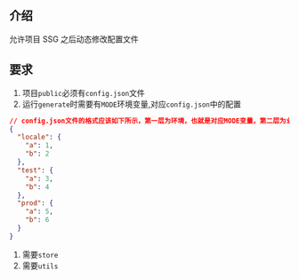 ## 介绍

允许项目 SSG 之后动态修改配置文件

## 要求

1. 项目`public`必须有`config.json`文件
1. 运行`generate`时需要有`MODE`环境变量,对应`config.json`中的配置

```json
// config.json文件的格式应该如下所示，第一层为环境，也就是对应MODE变量，第二层为业务需要的配置
{
  "locale": {
    "a": 1,
    "b": 2
  },
  "test": {
    "a": 3,
    "b": 4
  },
  "prod": {
    "a": 5,
    "b": 6
  }
}
```

1. 需要`store`
1. 需要`utils`
